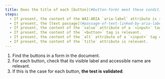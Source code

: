 ```yaml
---
title: Does the title of each [button](#button-form) meet these conditions (excluding special cases)?
steps:
  - If present, the content of the WAI-ARIA `aria-label` attribute is relevant.
  - If present, the [text passage](#passage-of-text-linked-by-aria-labelledby-or-aria-describedby) linked to the button via a `aria-labelledby` WAI-ARIA attribute is relevant.
  - If present, the content of the `value` attribute of a `<input>` tag of type `submit`, `reset` or `button` is relevant.
  - If present, the content of the `<button>` tag is relevant.
  - If present, the content of the `alt` attribute of a `<input>` tag of type `image` is relevant.
  - If present, the content of the `title` attribute is relevant.
---
```


1. Find the buttons in a form in the document.
2. For each button, check that its visible label and accessible name are relevant.
3. If this is the case for each button, **the test is validated**.
